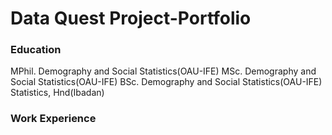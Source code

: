 # Data Quest Project-Portfolio
### Education
MPhil. Demography and Social Statistics(OAU-IFE)
MSc. Demography and Social Statistics(OAU-IFE)
BSc. Demography and Social Statistics(OAU-IFE)
Statistics, Hnd(Ibadan)

### Work Experience
